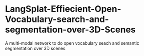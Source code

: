 # LangSplat-Effiecient-Open-Vocabulary-search-and-segmentation-over-3D-Scenes
A multi-modal network to do open vocabulary seach and semantic segmentation over 3D scenes

